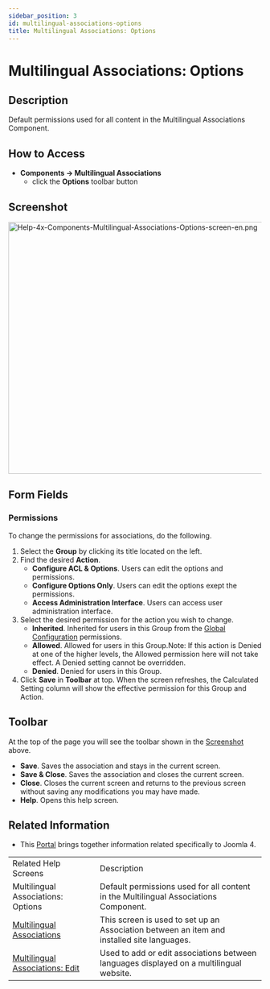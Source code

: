 ```yaml
---
sidebar_position: 3
id: multilingual-associations-options
title: Multilingual Associations: Options
---
```

# Multilingual Associations: Options
## Description

Default permissions used for all content in the Multilingual
Associations Component.

## How to Access

- **Components **→** Multilingual Associations**
  - click the **Options** toolbar button

## Screenshot

<img
src="https://docs.joomla.org/images/thumb/4/41/Help-4x-Components-Multilingual-Associations-Options-screen-en.png/800px-Help-4x-Components-Multilingual-Associations-Options-screen-en.png"
decoding="async"
srcset="https://docs.joomla.org/images/thumb/4/41/Help-4x-Components-Multilingual-Associations-Options-screen-en.png/1200px-Help-4x-Components-Multilingual-Associations-Options-screen-en.png 1.5x, https://docs.joomla.org/images/thumb/4/41/Help-4x-Components-Multilingual-Associations-Options-screen-en.png/1600px-Help-4x-Components-Multilingual-Associations-Options-screen-en.png 2x"
data-file-width="2720" data-file-height="1700" width="800" height="500"
alt="Help-4x-Components-Multilingual-Associations-Options-screen-en.png" />

## Form Fields

### Permissions

To change the permissions for associations, do the following.

1.  Select the **Group** by clicking its title located on the left.
2.  Find the desired **Action**.
    - **Configure ACL & Options**. Users can edit the options and
      permissions.
    - **Configure Options Only**. Users can edit the options exept the
      permissions.
    - **Access Administration Interface**. Users can access user
      administration interface.
3.  Select the desired permission for the action you wish to change.
    - **Inherited**. Inherited for users in this Group from the [Global
      Configuration](https://docs.joomla.org/Help4.x:Site_Global_Configuration/en#permissions "Help4.x:Site Global Configuration/en")
      permissions.
    - **Allowed**. Allowed for users in this Group.Note: If this action
      is Denied at one of the higher levels, the Allowed permission here
      will not take effect. A Denied setting cannot be overridden.
    - **Denied**. Denied for users in this Group.
4.  Click **Save** in **Toolbar** at top. When the screen refreshes, the
    Calculated Setting column will show the effective permission for
    this Group and Action.

## Toolbar

At the top of the page you will see the toolbar shown in the
[Screenshot](#screenshot) above.

- **Save**. Saves the association and stays in the current screen.
- **Save & Close**. Saves the association and closes the current screen.
- **Close**. Closes the current screen and returns to the previous
  screen without saving any modifications you may have made.
- **Help**. Opens this help screen.

## Related Information

- This
  [Portal](https://docs.joomla.org/Portal:Joomla_4/en "Portal:Joomla 4/en")
  brings together information related specifically to Joomla 4.

|                                                                                                                                                    |                                                                                            |
|----------------------------------------------------------------------------------------------------------------------------------------------------|--------------------------------------------------------------------------------------------|
| Related Help Screens                                                                                                                               | Description                                                                                |
| <span class="mw-selflink selflink">Multilingual Associations: Options</span>                                                                       | Default permissions used for all content in the Multilingual Associations Component.       |
| [Multilingual Associations](https://docs.joomla.org/Help4.x:Multilingual_Associations/en "Help4.x:Multilingual Associations/en")                   | This screen is used to set up an Association between an item and installed site languages. |
| [Multilingual Associations: Edit](https://docs.joomla.org/Help4.x:Multilingual_Associations:_Edit/en "Help4.x:Multilingual Associations: Edit/en") | Used to add or edit associations between languages displayed on a multilingual website.    |
